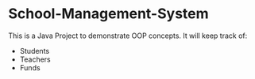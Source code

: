 # School-Management-System
This is a Java Project to demonstrate OOP concepts.
It will keep track of:
* Students
* Teachers
* Funds
